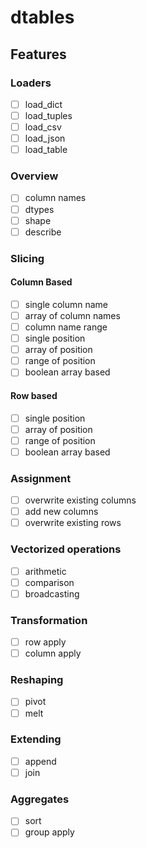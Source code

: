 # dtables

## Features

### Loaders
- [ ] load_dict
- [ ] load_tuples
- [ ] load_csv
- [ ] load_json
- [ ] load_table

### Overview
- [ ] column names
- [ ] dtypes
- [ ] shape
- [ ] describe

### Slicing
#### Column Based
- [ ] single column name
- [ ] array of column names
- [ ] column name range
- [ ] single position
- [ ] array of position
- [ ] range of position
- [ ] boolean array based

#### Row based
- [ ] single position
- [ ] array of position
- [ ] range of position
- [ ] boolean array based

### Assignment
- [ ] overwrite existing columns
- [ ] add new columns
- [ ] overwrite existing rows

### Vectorized operations
- [ ] arithmetic
- [ ] comparison
- [ ] broadcasting

### Transformation
- [ ] row apply
- [ ] column apply

### Reshaping
- [ ] pivot
- [ ] melt

### Extending
- [ ] append
- [ ] join

### Aggregates
- [ ] sort
- [ ] group apply
